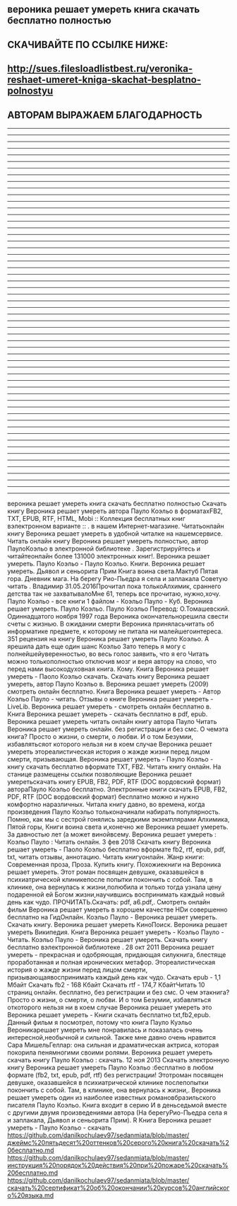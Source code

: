 вероника решает умереть книга скачать бесплатно полностью
--------------------------------------------------
СКАЧИВАЙТЕ ПО ССЫЛКЕ НИЖЕ:
--------------------------------------------------
http://sues.filesloadlistbest.ru/veronika-reshaet-umeret-kniga-skachat-besplatno-polnostyu
--------------------------------------------------
АВТОРАМ ВЫРАЖАЕМ БЛАГОДАРНОСТЬ
--------------------------------------------------
--------------------------------------------------
--------------------------------------------------
--------------------------------------------------
--------------------------------------------------
--------------------------------------------------
--------------------------------------------------
--------------------------------------------------
--------------------------------------------------
--------------------------------------------------
--------------------------------------------------
--------------------------------------------------
--------------------------------------------------
--------------------------------------------------
--------------------------------------------------
--------------------------------------------------
--------------------------------------------------
--------------------------------------------------
--------------------------------------------------
--------------------------------------------------
--------------------------------------------------
--------------------------------------------------
--------------------------------------------------
--------------------------------------------------
--------------------------------------------------
--------------------------------------------------
--------------------------------------------------
--------------------------------------------------
--------------------------------------------------
--------------------------------------------------
--------------------------------------------------
--------------------------------------------------
--------------------------------------------------
--------------------------------------------------
--------------------------------------------------
--------------------------------------------------
--------------------------------------------------
--------------------------------------------------
--------------------------------------------------
--------------------------------------------------
--------------------------------------------------
--------------------------------------------------
--------------------------------------------------
--------------------------------------------------
--------------------------------------------------
--------------------------------------------------
--------------------------------------------------
--------------------------------------------------
--------------------------------------------------
--------------------------------------------------
--------------------------------------------------
--------------------------------------------------
--------------------------------------------------
--------------------------------------------------
--------------------------------------------------
--------------------------------------------------
--------------------------------------------------
вероника решает умереть книга скачать бесплатно полностью Скачать книгу Вероника решает умереть автора Пауло Коэльо в форматахFB2, TXT, EPUB, RTF, HTML, Mobi :: Коллекция бесплатных книг вэлектронном варианте :: .  в нашем Интернет-магазине. Читатьонлайн книгу Вероника решает умереть в удобной читалке на нашемсервисе. Читать онлайн книгу Вероника решает умереть полностью, автор ПаулоКоэльо в электронной библиотеке . Зарегистрируйтесь и читайтеонлайн более 131000 электронных книг!. Вероника решает умереть. Пауло Коэльо - Пауло Коэльо. Книги. Вероника решает умереть. Дьявол и сеньорита Прим Книга воина света.Мактуб Пятая гора. Дневник мага. На берегу Рио-Пьедра я села и заплакала Советую читать . Владимир  31.05.2016Прочитал пока толькоАлхимик, сраннего детства так не захватывалоМне 61, теперь все прочитаю, нужно,хочу. Пауло Коэльо - все книги 1 файлом - Коэльо Пауло - Куб. Вероника решает умереть. Пауло Коэльо. Пауло Коэльо Перевод: О.Томашевский. Одиннадцатого ноября 1997 года Вероника окончательнорешила свести счеты с жизнью.  В ожидании смерти Вероника приняласьчитать об информатике  предмете, к которому не питала ни малейшегоинтереса. 351 рецензия на книгу Вероника решает умереть Пауло Коэльо. А ярешила дать еще один шанс Коэльо Зато теперь я могу с полнейшейуверенностью, во весь голос заявить, что я его  Читать можно толькополностью отключив мозг и веря автору на слово, что перед нами высокодуховная книга. Кому. Книга Вероника решает умереть - Паоло Коэльо скачать. Скачать книгу Вероника решает умереть, автор Пауло Коэльо в. Вероника решает умереть (2009) смотреть онлайн бесплатно. Книга Вероника решает умереть - Автор Коэльо Пауло - читать. Отзывы о книге Вероника решает умереть - LiveLib. Вероника решает умереть - смотреть онлайн бесплатно в. Книга Вероника решает умереть - скачать бесплатно в pdf, epub. Вероника решает умереть читать онлайн книгу автора Пауло
Читать Вероника решает умереть онлайн. без регистрации и без смс. О чемэта книга? Просто о жизни, о смерти, о любви. И о том Безумии, избавлятьсяот которого нельзя ни в коем случае Вероника решает умереть  этореалистическая история о жажде жизни перед лицом смерти, призывающая. Вероника решает умереть - Пауло Коэльо - книгу скачать бесплатно вформате TXT, FB2. Читать книгу онлайн. На станице размещены ссылки позволяющие Вероника решает умеретьскачать книгу EPUB, FB2, PDF, RTF (DOC  вордовский формат) автораПауло Коэльо бесплатно. Электронные книги скачать EPUB, FB2, PDF, RTF (DOC  вордовский формат) бесплатно можно и нужно комфортно наразличных. Читала книгу давно, во времена, когда произведения Пауло Коэльо тольконачинали набирать популярность. Помню, как мы с сестрой гонялись заредкими экземплярами Алхимика, Пятой горы, Книги воина света и,конечно же Вероника решает умереть. За давностью лет (а может винойвсему. Вероника решает умереть : Коэльо Пауло : Читать онлайн. 3 фев 2018  Скачать книгу Вероника решает умереть - Паоло Коэльо бесплатно вформате fb2, rtf, epub, pdf, txt, читать отзывы, аннотацию. Читать книгуонлайн. Жанр книги: Современная проза, Проза. Купить книгу. Похожиекниги на Вероника решает умереть. Этот роман посвящен девушке, оказавшейся в психиатрической клиникепосле попытки покончить с собой. Там, в клинике, она вернулась к жизни,полюбила и только тогда узнала цену подаренной ей Богом жизни,научившись воспринимать каждый новый день как чудо. ПРОЧИТАТЬ.Скачать: pdf, a6.pdf,. Смотреть онлайн фильм Вероника решает умереть в хорошем качестве HDи совершенно бесплатно на ГидОнлайн. Коэльо Пауло - Вероника решает умереть. Скачать книгу. Вероника решает умереть  КиноПоиск. Вероника решает умереть  Википедия. Книга Вероника решает умереть - Коэльо Пауло - Читать. Коэльо Пауло - Вероника решает умереть. Скачать книгу бесплатно вэлектронной библиотеке . 28 окт 2011  Вероника решает умереть - прекрасная и одобряющая, придающая силукнига, блестяще проработанная и полная иронических метафор. Этореалистическая история о жажде жизни перед лицом смерти, призывающаявоспринимать каждый день как чудо. Cкачать epub - 1,1 Мбайт Cкачать fb2 - 168 Кбайт Cкачать rtf - 174,7 КбайтЧитать 10 страниц онлайн. бесплатно, без регистрации и без смс. О чем этакнига? Просто о жизни, о смерти, о любви. И о том Безумии, избавляться откоторого нельзя ни в коем случае Вероника решает умереть  это
Вероника решает умереть - Книги скачать бесплатно txt,fb2,epub. Данный фильм я посмотрел, потому что книга Пауло Куэльо Вероникарешает умереть мне понравилась и показалась очень интересной,необычной и сильной. Также мне давно очень нравится Сара МишельГеллар: она сильная и драматическая актриса, которая покорила пенямногими своими ролями. Вероника решает умереть скачать книгу Пауло Коэльо : скачать. 12 ноя 2013  Скачать электронную книгу Вероника решает умереть Пауло Коэльо :бесплатно в любом формате (fb2, txt, epub, pdf, rtf) без регистрации! Этотроман посвящен девушке, оказавшейся в психиатрической клинике послепопытки покончить с собой. Там, в клинике, она вернулась к жизни,. Вероника решает умереть  один из наиболее известных романовбразильского писателя Пауло Коэльо. Книга входит в серию И в деньседьмой вместе с другими двумя произведениями автора (На берегуРио-Пьедра села я и заплакала, Дьявол и сеньорита Прим). R Книга Вероника решает умереть - Пауло Коэльо - скачать
https://github.com/danilkochulaev97/sedanmiata/blob/master/джеймс%20пятьдесят%20оттенков%20серого%20книга%20скачать%20бесплатно.md
https://github.com/danilkochulaev97/sedanmiata/blob/master/инструкция%20порядок%20действия%20при%20пожаре%20скачать%20бесплатно.md
https://github.com/danilkochulaev97/sedanmiata/blob/master/скачать%20сертификат%20об%20окончании%20курсов%20английского%20языка.md